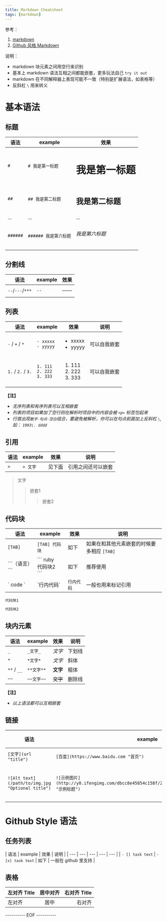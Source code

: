 ```yaml
---
title: Markdown Cheatsheet
tags: [markdown]
---
```


参考：

1. [markdown](http://daringfireball.net/projects/markdown/)
2. [Github 风格 Markdown](https://help.github.com/categories/writing-on-github/)

说明：

- markdown 块元素之间用空行来识别
- 基本上 markdown 语法互相之间都能嵌套，更多玩法自己 `try it out`
- markdown 在不同解释器上表现可能不一致（特别是扩展语法，如表格等）
- 反斜杠 `\` 用来转义

<!-- more -->

# 基本语法

## 标题

| 语法 | example | 效果 |
| --- | --- | --- |
| `#` | `# 我是第一标题` | <h1>我是第一标题</h1> |
| `##` | `## 我是第二标题` | <h2>我是第二标题</h2> |
| ... | ... | ... |
| `######` | `###### 我是第六标题` | <h6>我是第六标题</h6> |

## 分割线

| 语法 | example | 效果 |
| --- | --- | --- |
| `--`/`---`/`***` | `--` | <hr> |

## 列表

| 语法 | example | 效果 | 说明 |
| --- | --- | --- | --- |
| `-` / `+` / `*` | `- xxxxx` <br/> `- yyyyy` | <ul><li>xxxxx</li><li>yyyyy</li></ul> | 可以自我嵌套 |
| `1.` / `2.` / `3.` | `1. 111` <br/> `2. 222` <br/> `3. 333` | <ol><li>111</li><li>222</li><li>333</li></ol> | 可以自我嵌套 |

**【注】**
- *无序列表和有序列表可以互相嵌套*
- *列表的项目如果加了空行则在解析时项目中的内容会被 `<p>` 标签包起来*
- *行首出现`数字-句点-空白`组合，要避免被解析，你可以在句点前面加上反斜杠 `\`, 如： `1993\. dddd`*

## 引用
| 语法 | example | 效果 | 说明 |
| --- | --- | --- | --- |
| `>` | `> 文字` | 见下面 | 引用之间还可以嵌套 |

> 文字
> > 嵌套1
> > > 嵌套2

## 代码块

| 语法 | example | 效果 | 说明 |
| --- | --- | --- | --- |
| `[TAB]` | `[TAB] 代码块` | 如下 | 如果在和其他元素嵌套的时候要多相应 `[TAB]` |
| \`\`\`（语言）\`\`\` | \`\`\` ruby <br/> 代码块2 <br/>\`\`\` | 如下 | 推荐使用 |
| \` code  \` | \`行内代码\` | `行内代码` | 一般也用来标记引用 |


	代码快1


``` ruby
代码块2
```

## 块内元素
| 语法 | example | 效果 | 说明 |
| --- | --- | --- | --- |
| `_` | `_文字_` | _文字_ | 下划线 |
| `*` | `*文字*` | *文字* | 斜体 |
| `**` / `__` | `**文字**` | **文字** | 粗体 |
| `~~` | `~~文字~~` | ~~文字~~ | 删除线 |

**【注】**

- *以上语法都可以互相嵌套*

## 链接
| 语法 | example | 效果 | 说明 |
| --- | --- | --- | --- |
| `[文字](url "title")` | `[百度](https://www.baidu.com "首页")` | [百度](https://www.baidu.com "首页") | 链接 |
| `![Alt text](/path/to/img.jpg "Optional title")` | `![示例图片](http://y0.ifengimg.com/dbcc8e45854c158f/2014/0114/rdn_52d4f3b6cbbc9.jpg "示例标题")` | ![示例图片](http://y0.ifengimg.com/dbcc8e45854c158f/2014/0114/rdn_52d4f3b6cbbc9.jpg "示例标题") | 图片 |

# Github Style 语法

## 任务列表

| 语法 | example | 效果 | 说明 |
| --- | --- | --- | --- | --- |
| `- [] task text` | `- [x] task text` | 如下 | 一般在 github 里支持 |

## 表格
| 左对齐 Title | 居中对齐 | 右对齐 Title |
| :--- | :---: | ---: |
| 左对齐 | 居中 | 右对齐 |

---------- EOF ----------
